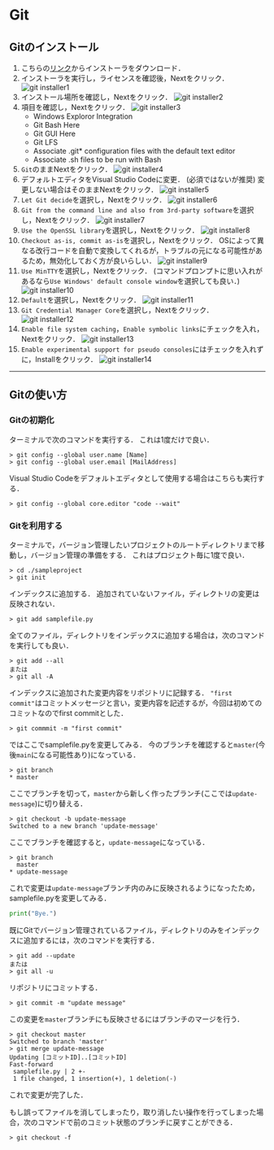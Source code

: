 # Git

## Gitのインストール

1. こちらの[リンク](https://git-scm.com/download/win)からインストーラをダウンロード．
1. インストーラを実行し，ライセンスを確認後，Nextをクリック．
  ![git installer1](./images/installer1.png)
1. インストール場所を確認し，Nextをクリック．
  ![git installer2](./images/installer2.png)
1. 項目を確認し，Nextをクリック．
  ![git installer3](./images/installer3.png)
    - Windows Exploror Integration
    - Git Bash Here
    - Git GUI Here
    - Git LFS
    - Associate .git* configuration files with the default text editor
    - Associate .sh files to be run with Bash
1. `Git`のままNextをクリック．
  ![git installer4](./images/installer4.png)
1. デフォルトエディタをVisual Studio Codeに変更．
  (必須ではないが推奨)
  変更しない場合はそのままNextをクリック．
  ![git installer5](./images/installer5.png)
1. `Let Git decide`を選択し，Nextをクリック．
  ![git installer6](./images/installer6.png)
1. `Git from the command line and also from 3rd-party software`を選択し，Nextをクリック．
  ![git installer7](./images/installer7.png)
1. `Use the OpenSSL library`を選択し，Nextをクリック．
  ![git installer8](./images/installer8.png)
1. `Checkout as-is, commit as-is`を選択し，Nextをクリック．
  OSによって異なる改行コードを自動で変換してくれるが，トラブルの元になる可能性があるため，無効化しておく方が良いらしい．
  ![git installer9](./images/installer9.png)
1. `Use MinTTY`を選択し，Nextをクリック．
  (コマンドプロンプトに思い入れがあるなら`Use Windows' default console window`を選択しても良い．)
  ![git installer10](./images/installer10.png)
1. `Default`を選択し，Nextをクリック．
  ![git installer11](./images/installer11.png)
1. `Git Credential Manager Core`を選択し，Nextをクリック．
  ![git installer12](./images/installer12.png)
1. `Enable file system caching`，`Enable symbolic links`にチェックを入れ，Nextをクリック．
  ![git installer13](./images/installer13.png)
1. `Enable experimental support for pseudo consoles`にはチェックを入れずに，Installをクリック．
  ![git installer14](./images/installer14.png)

---

## Gitの使い方

### Gitの初期化

ターミナルで次のコマンドを実行する．
これは1度だけで良い．

```:
> git config --global user.name [Name]
> git config --global user.email [MailAddress]
```

Visual Studio Codeをデフォルトエディタとして使用する場合はこちらも実行する．

```:
> git config --global core.editor "code --wait"
```

### Gitを利用する

ターミナルで，バージョン管理したいプロジェクトのルートディレクトリまで移動し，バージョン管理の準備をする．
これはプロジェクト毎に1度で良い．

```:
> cd ./sampleproject
> git init
```

インデックスに追加する．
追加されていないファイル，ディレクトリの変更は反映されない．

```:
> git add samplefile.py
```

全てのファイル，ディレクトリをインデックスに追加する場合は，次のコマンドを実行しても良い．

```:
> git add --all
または
> git all -A
```

インデックスに追加された変更内容をリポジトリに記録する．
`"first commit"`はコミットメッセージと言い，変更内容を記述するが，今回は初めてのコミットなのでfirst commitとした．

```:
> git commmit -m "first commit"
```

ではここでsamplefile.pyを変更してみる．
今のブランチを確認すると`master`(今後`main`になる可能性あり)になっている．

```:
> git branch
* master
```

ここでブランチを切って，`master`から新しく作ったブランチ(ここでは`update-message`)に切り替える．

```:
> git checkout -b update-message
Switched to a new branch 'update-message'
```

ここでブランチを確認すると，`update-message`になっている．

```:
> git branch
  master
* update-message
```

これで変更は`update-message`ブランチ内のみに反映されるようになったため，samplefile.pyを変更してみる．

```python:samplefile.py
print("Bye.")
```

既にGitでバージョン管理されているファイル，ディレクトリのみをインデックスに追加するには，次のコマンドを実行する．

```:
> git add --update
または
> git all -u
```

リポジトリにコミットする．

```:
> git commit -m "update message"
```

この変更を`master`ブランチにも反映させるにはブランチのマージを行う．

```:
> git checkout master
Switched to branch 'master'
> git merge update-message
Updating [コミットID]..[コミットID]
Fast-forward
 samplefile.py | 2 +-
 1 file changed, 1 insertion(+), 1 deletion(-)
```

これで変更が完了した．

もし誤ってファイルを消してしまったり，取り消したい操作を行ってしまった場合，次のコマンドで前のコミット状態のブランチに戻すことができる．

```:
> git checkout -f
```
